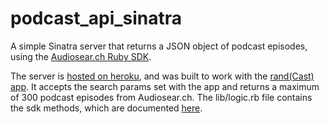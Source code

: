# podcast_api_sinatra

A simple Sinatra server that returns a JSON object of podcast episodes, using the [Audiosear.ch Ruby SDK](https://github.com/popuparchive/audiosearch-client-ruby).

The server is [hosted on heroku](https://intense-forest-8107.herokuapp.com), and was built to work with the [rand(Cast) app](https://github.com/ShuflCast/randCast). It accepts the search params set with the app and returns a maximum of 300 podcast episodes from Audiosear.ch.
The lib/logic.rb file contains the sdk methods, which are documented [here](https://github.com/popuparchive/audiosearch-cookbook/wiki).
